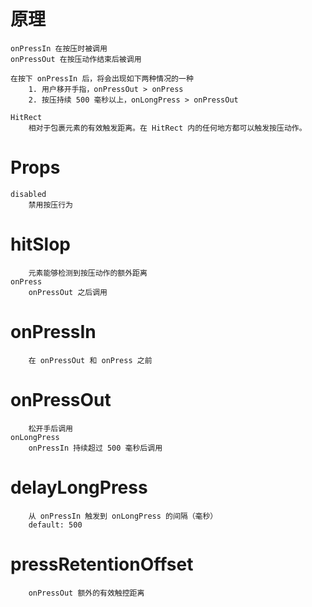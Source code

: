 # 原理

    onPressIn 在按压时被调用
    onPressOut 在按压动作结束后被调用

    在按下 onPressIn 后，将会出现如下两种情况的一种
        1. 用户移开手指，onPressOut > onPress
        2. 按压持续 500 毫秒以上，onLongPress > onPressOut

    HitRect
        相对于包裹元素的有效触发距离。在 HitRect 内的任何地方都可以触发按压动作。

# Props


    disabled
        禁用按压行为
# hitSlop
        元素能够检测到按压动作的额外距离
    onPress
        onPressOut 之后调用
# onPressIn
        在 onPressOut 和 onPress 之前
# onPressOut
        松开手后调用
    onLongPress
        onPressIn 持续超过 500 毫秒后调用
# delayLongPress
        从 onPressIn 触发到 onLongPress 的间隔（毫秒）
        default: 500
# pressRetentionOffset
        onPressOut 额外的有效触控距离
